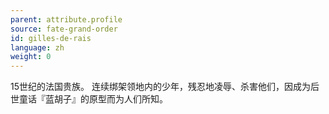```yaml
---
parent: attribute.profile
source: fate-grand-order
id: gilles-de-rais
language: zh
weight: 0
---
```


15世纪的法国贵族。
连续绑架领地内的少年，残忍地凌辱、杀害他们，因成为后世童话『蓝胡子』的原型而为人们所知。
